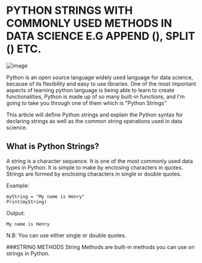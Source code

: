 # PYTHON STRINGS WITH COMMONLY USED METHODS IN DATA SCIENCE E.G APPEND (), SPLIT () ETC.
![image](https://user-images.githubusercontent.com/97627175/188684058-1358d965-249f-4b2a-bf7a-6d5e4b6b1f05.png)


Python is an open source language widely used language for data science, because of its flexibility and easy to use libraries. One of the most important aspects of learning python language is being able to learn to create functionalities, Python is made up of so many built-in functions, and I'm going to take you through one of them which is "Python Strings"


This article will define Python strings and explain the Python syntax for declaring strings as well as the common string operations used in data science.

## What is Python Strings?

A string is a character sequence. It is one of the most commonly used data types in Python. It is simple to make by enclosing characters in quotes. Strings are formed by enclosing characters in single or double quotes.

Example:

```
myString = "My name is Henry"
Print(myString)
```

Output:

```
My name is Henry
```
N.B: You can use either single or double quotes.

###STRING METHODS
String Methods are built-in methods you can use on strings in Python.
